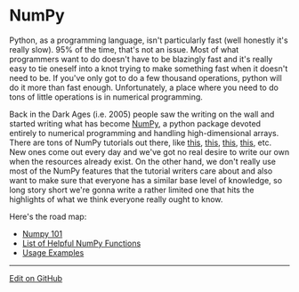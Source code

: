 # NumPy

Python, as a programming language, isn't particularly fast (well honestly it's really slow).
95% of the time, that's not an issue.
Most of what programmers want to do doesn't have to be blazingly fast and it's really easy to tie oneself into a knot trying to make something fast when it doesn't need to be.
If you've only got to do a few thousand operations, python will do it more than fast enough.
Unfortunately, a place where you need to do tons of little operations is in numerical programming.

Back in the Dark Ages (i.e. 2005) people saw the writing on the wall and started writing what has become [NumPy](https://numpy.org/), a python package devoted entirely to numerical programming and handling high-dimensional arrays.
There are tons of NumPy tutorials out there, like [this](https://numpy.org/devdocs/user/quickstart.html), [this](https://www.tutorialspoint.com/numpy/index.htm), [this](https://cs231n.github.io/python-numpy-tutorial/), [this](https://towardsdatascience.com/the-ultimate-beginners-guide-to-numpy-f5a2f99aef54), etc.
New ones come out every day and we've got no real desire to write our own when the resources already exist.
On the other hand, we don't really use most of the NumPy features that the tutorial writers care about and also want to make sure that everyone has a similar base level of knowledge, so long story short we're gonna write a rather limited one that hits the highlights of what we think everyone really ought to know.

Here's the road map:
* [Numpy 101](Numpy101.md)
* [List of Helpful NumPy Functions](NumpyFunctions.md)
* [Usage Examples](Examples.md)

---
[Edit on GitHub](https://github.com/McCoyGroup/References/edit/gh-pages/McCoy%20Group%20Code%20Academy/NumPy/index.md)